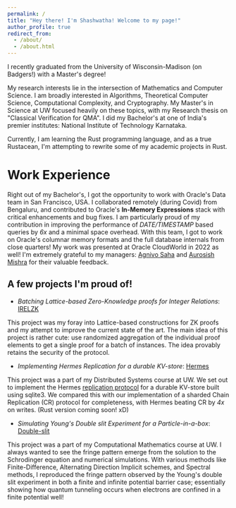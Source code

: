```yaml
---
permalink: /
title: "Hey there! I'm Shashwatha! Welcome to my page!"
author_profile: true
redirect_from: 
  - /about/
  - /about.html
---
```


I recently graduated from the University of Wisconsin-Madison (on Badgers!) with a Master's degree!

My research interests lie in the intersection of Mathematics and Computer Science. I am broadly interested in Algorithms, Theoretical Computer Science, Computational Complexity, and Cryptography. My Master's in Science at UW focused heavily on these topics, with my Research thesis on "Classical Verification for QMA". I did my Bachelor's at one of India's premier institutes: National Institute of Technology Karnataka.

Currently, I am learning the Rust programming language, and as a true Rustacean, I'm attempting to rewrite some of my academic projects in Rust. 

Work Experience
======
Right out of my Bachelor's, I got the opportunity to work with Oracle's Data team in San Francisco, USA. I collaborated remotely (during Covid) from Bengaluru, and contributed to Oracle's __In-Memory Expressions__ stack with critical enhancements and bug fixes. I am particularly proud of my contribution in improving the performance of _DATE/TIMESTAMP_ based queries by *6x* and a minimal space overhead. With this team, I got to work on Oracle's columnar memory formats and the full database internals from close quarters! My work was presented at Oracle CloudWorld in 2022 as well! I'm extremely grateful to my managers: [Agnivo Saha](https://www.linkedin.com/in/agnivo-saha-88990099/) and [Aurosish Mishra](https://www.linkedin.com/in/agnivo-saha-88990099/) for their valuable feedback.

A few projects I'm proud of!
------
- *Batching Lattice-based Zero-Knowledge proofs for Integer Relations*: [IRELZK](https://github.com/Shashwatha-Mitra/bat-lns)

This project was my foray into Lattice-based constructions for ZK proofs and my attempt to improve the current state of the art. The main idea of this project is rather cute: use randomized aggregation of the individual proof elements to get a single proof for a batch of instances. The idea provably retains the security of the protocol. 
- *Implementing Hermes Replication for a durable KV-store*: [Hermes](https://github.com/Shashwatha-Mitra/hermes-kvs)

This project was a part of my Distributed Systems course at UW. We set out to implement the Hermes [replication protocol](https://hermes-protocol.com/) for a durable KV-store built using sqlite3. We compared this with our implementation of a sharded Chain Replication (CR) protocol for completeness, with Hermes beating CR by *4x* on writes. (Rust version coming soon! xD)
- *Simulating Young's Double slit Experiment for a Particle-in-a-box*: [Double-slit](https://github.com/Shashwatha-Mitra/double-slit-expt)

This project was a part of my Computational Mathematics course at UW. I always wanted to see the fringe pattern emerge from the solution to the Schrodinger equation and numerical simulations. With various methods like Finite-Difference, Alternating Direction Implicit schemes, and Spectral methods, I reproduced the fringe pattern observed by the Young's double slit experiment in both a finite and infinite potential barrier case; essentially showing how quantum tunneling occurs when electrons are confined in a finite potential well!
